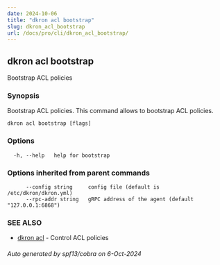 ```yaml
---
date: 2024-10-06
title: "dkron acl bootstrap"
slug: dkron_acl_bootstrap
url: /docs/pro/cli/dkron_acl_bootstrap/
---
```

## dkron acl bootstrap

Bootstrap ACL policies

### Synopsis

Bootstrap ACL policies. This command allows to bootstrap ACL policies.

```
dkron acl bootstrap [flags]
```

### Options

```
  -h, --help   help for bootstrap
```

### Options inherited from parent commands

```
      --config string     config file (default is /etc/dkron/dkron.yml)
      --rpc-addr string   gRPC address of the agent (default "127.0.0.1:6868")
```

### SEE ALSO

* [dkron acl](/docs/pro/cli/dkron_acl/)	 - Control ACL policies

###### Auto generated by spf13/cobra on 6-Oct-2024

